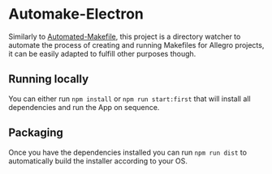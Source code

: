 # Automake-Electron

Similarly to [Automated-Makefile](https://github.com/coutlcdo/Automated-Makefile), this project is a directory watcher to automate the process of creating and running Makefiles for Allegro projects, it can be easily adapted to fulfill other purposes though.

## Running locally

You can either run `npm install` or `npm run start:first` that will install all dependencies and run the App on sequence.

## Packaging

Once you have the dependencies installed you can run `npm run dist` to automatically build the installer according to
your OS.